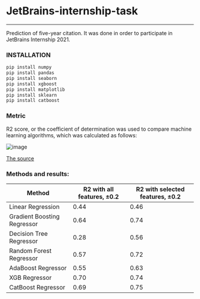 # JetBrains-internship-task
***
Prediction of five-year citation.  It was done in order to participate in JetBrains Internship 2021.
### INSTALLATION

```python
pip install numpy
pip install pandas
pip install seaborn
pip install xgboost
pip install matplotlib
pip install sklearn
pip install catboost
```
### Metric
R2 score, or the coefficient of determination was used to compare machine learning algorithms, which was calculated as follows: 

![image](https://user-images.githubusercontent.com/64543329/111061934-e375e200-84b6-11eb-90f1-54438043b686.png)

[The source](https://scikit-learn.org/stable/modules/model_evaluation.html#r2-score)

### Methods and results:
|Method | R2 with all features, ±0.2 | R2 with selected features, ±0.2 
---|---|---
|Linear Regression | 0.44 | 0.46
|Gradient Boosting Regressor |0.64 |0.74
|Decision Tree Regressor |0.28|0.56
|Random Forest Regressor |0.57|0.72
|AdaBoost Regressor |0.55|0.63
|XGB Regressor | 0.70|0.74
|CatBoost Regressor |0.69|0.75
